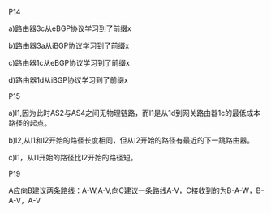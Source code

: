 P14

a)路由器3c从eBGP协议学习到了前缀x

b)路由器3a从iBGP协议学习到了前缀x

c)路由器1c从eBGP协议学习到了前缀x

d)路由器1d从iBGP协议学习到了前缀x

P15

a)I1,因为此时AS2与AS4之间无物理链路，而I1是从1d到网关路由器1c的最低成本路径的起点。

b)I2,从I1和I2开始的路径长度相同，但从I2开始的路径有最近的下一跳路由器。

c)I1，从I1开始的路径比I2开始的路径短。

P19

A应向B建议两条路线：A-W,A-V,向C建议一条路线A-V，C接收到的为B-A-W，B-A-V，A-V
